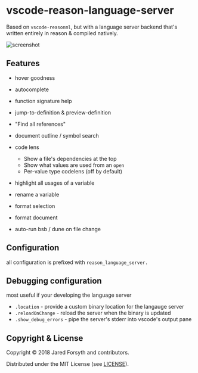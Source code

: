 # vscode-reason-language-server

Based on `vscode-reasonml`, but with a language server backend that's written entirely in reason & compiled natively.

![screenshot](https://github.com/jaredly/reason-language-server/raw/master/editor-extensions/vscode/screenshot.png)

## Features

- hover goodness
- autocomplete
- function signature help
- jump-to-definition & preview-definition
- "Find all references"
- document outline / symbol search
- code lens

  - Show a file's dependencies at the top
  - Show what values are used from an `open`
  - Per-value type codelens (off by default)

- highlight all usages of a variable
- rename a variable
- format selection
- format document
- auto-run bsb / dune on file change

## Configuration
all configuration is prefixed with `reason_language_server.`

## Debugging configuration
most useful if your developing the language server

- `.location` - provide a custom binary location for the langauge server
- `.reloadOnChange` - reload the server when the binary is updated
- `.show_debug_errors` - pipe the server's stderr into vscode's output pane

## Copyright & License

Copyright © 2018 Jared Forsyth and contributors.

Distributed under the MIT License (see [LICENSE](./LICENSE)).
